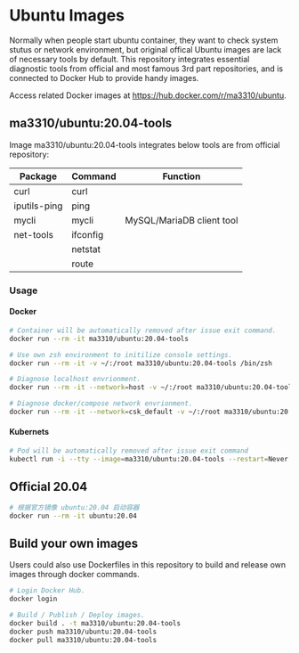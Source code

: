 # Ubuntu Images

Normally when people start ubuntu container, they want to check system stutus or network environment, but original offical Ubuntu images are lack of necessary tools by default. This repository integrates essential diagnostic tools from official and most famous 3rd part repositories, and is connected to Docker Hub to provide handy images.

Access related Docker images at https://hub.docker.com/r/ma3310/ubuntu.

## ma3310/ubuntu:20.04-tools

Image ma3310/ubuntu:20.04-tools integrates below tools are from official repository:

| Package       | Command  | Function                  |
|---------------|----------|---------------------------|
| curl          | curl     |                           |
| iputils-ping  | ping     |                           |
| mycli         | mycli    | MySQL/MariaDB client tool |
| net-tools     | ifconfig |                           |
|               | netstat  |                           |
|               | route    |                           |

### Usage

#### Docker

``` bash
# Container will be automatically removed after issue exit command.
docker run --rm -it ma3310/ubuntu:20.04-tools

# Use own zsh environment to initilize console settings.
docker run --rm -it -v ~/:/root ma3310/ubuntu:20.04-tools /bin/zsh

# Diagnose localhost envrionment.
docker run --rm -it --network=host -v ~/:/root ma3310/ubuntu:20.04-tools /bin/zsh

# Diagnose docker/compose network envrionment.
docker run --rm -it --network=csk_default -v ~/:/root ma3310/ubuntu:20.04-tools /bin/zsh
```

#### Kubernets
```bash
# Pod will be automatically removed after issue exit command
kubectl run -i --tty --image=ma3310/ubuntu:20.04-tools --restart=Never --rm=true ubuntu-20.04-tools
```

## Official 20.04
``` bash
# 根据官方镜像 ubuntu:20.04 启动容器
docker run --rm -it ubuntu:20.04
```


## Build your own images

Users could also use Dockerfiles in this repository to build and release own images through docker commands.

``` bash
# Login Docker Hub.
docker login

# Build / Publish / Deploy images.
docker build . -t ma3310/ubuntu:20.04-tools
docker push ma3310/ubuntu:20.04-tools
docker pull ma3310/ubuntu:20.04-tools
```